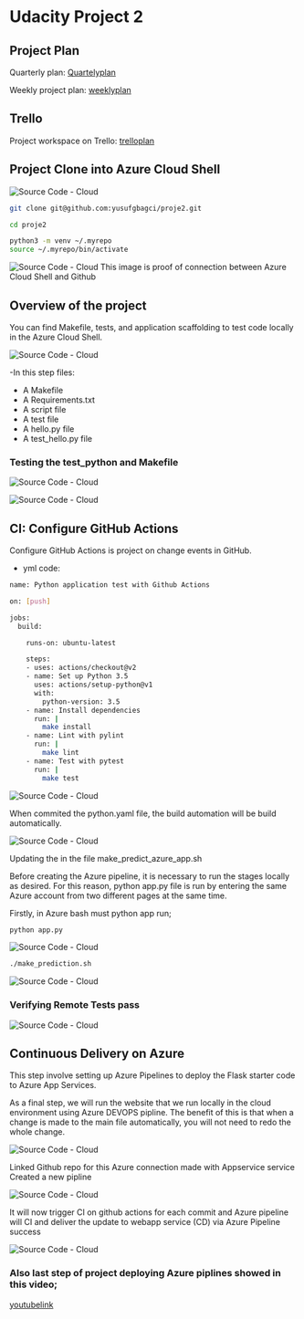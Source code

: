 # Udacity Project 2

## Project Plan

Quarterly plan: <a href="https://docs.google.com/spreadsheets/d/1RamKHGMi_xrJnVlogC0iIhGUnDuygZJPrGm8gGxJI4Y/edit#gid=2120097640/" target="_blank">Quartelyplan</a> 


Weekly project plan: <a href="https://docs.google.com/spreadsheets/d/1RamKHGMi_xrJnVlogC0iIhGUnDuygZJPrGm8gGxJI4Y/edit#gid=1348135932/" target="_blank">weeklyplan</a> 


## Trello
Project workspace on Trello: <a href="https://trello.com/invite/b/i1jzP7lV/c72afa8d002a985b49e5d9bf83ef292e/mlops/" target="_blank">trelloplan</a> 




## Project Clone into Azure Cloud Shell


![Source Code - Cloud](https://github.com/yusufgbagci/proje2/blob/main/github_intg.jpg?raw=true)


```sh
git clone git@github.com:yusufgbagci/proje2.git

cd proje2

python3 -m venv ~/.myrepo
source ~/.myrepo/bin/activate
```





![Source Code - Cloud](https://github.com/yusufgbagci/proje2/blob/main/ss1.jpg?raw=true)
This image is proof of connection between Azure Cloud Shell and Github




## Overview of the project

You can find Makefile, tests, and application scaffolding to test code locally in the Azure Cloud Shell.

![Source Code - Cloud](https://github.com/yusufgbagci/proje2/blob/main/azure-cloud-shell.png?raw=true)


-In this step files:
- A Makefile
- A Requirements.txt
- A script file
- A test file
- A hello.py file
- A test_hello.py file

### Testing the test_python and Makefile

![Source Code - Cloud](https://github.com/yusufgbagci/proje2/blob/main/ss2.jpg?raw=true)


![Source Code - Cloud](https://github.com/yusufgbagci/proje2/blob/main/ss3.jpg?raw=true)





##  CI: Configure GitHub Actions

Configure GitHub Actions is project on change events in GitHub.

- yml code:
```sh
name: Python application test with Github Actions

on: [push]

jobs:
  build:

    runs-on: ubuntu-latest

    steps:
    - uses: actions/checkout@v2
    - name: Set up Python 3.5
      uses: actions/setup-python@v1
      with:
        python-version: 3.5
    - name: Install dependencies
      run: |
        make install
    - name: Lint with pylint
      run: |
        make lint
    - name: Test with pytest
      run: |
        make test
```

![Source Code - Cloud](https://github.com/yusufgbagci/proje2/blob/main/CI1.jpg?raw=true)

When commited the python.yaml file, the build automation will be build automatically.


![Source Code - Cloud](https://github.com/yusufgbagci/proje2/blob/main/CI2.jpg?raw=true)

Updating the in the file make_predict_azure_app.sh


Before creating the Azure pipeline, it is necessary to run the stages locally as desired. For this reason, python app.py file is run by entering the same Azure account from two different pages at the same time.


Firstly, in Azure bash must python app run;

```sh
python app.py
```
![Source Code - Cloud](https://github.com/yusufgbagci/proje2/blob/main/CI3.jpg?raw=true)


```sh
./make_prediction.sh
```
![Source Code - Cloud](https://github.com/yusufgbagci/proje2/blob/main/ss6.jpg?raw=true)



### Verifying Remote Tests pass 

![Source Code - Cloud](https://github.com/yusufgbagci/proje2/blob/main/ss4.jpg?raw=true)







## Continuous Delivery on Azure
This step involve setting up Azure Pipelines to deploy the Flask starter code to Azure App Services.

As a final step, we will run the website that we run locally in the cloud environment using Azure DEVOPS pipline. The benefit of this is that when a change is made to the main file automatically, you will not need to redo the whole change.


![Source Code - Cloud](https://github.com/yusufgbagci/proje2/blob/main/pip1.jpg?raw=true)


Linked Github repo for this
Azure connection made with Appservice service
Created a new pipline

![Source Code - Cloud](https://github.com/yusufgbagci/proje2/blob/main/pip2.jpg?raw=true)

It will now trigger CI on github actions for each commit and Azure pipeline will CI and deliver the update to webapp service (CD) via Azure Pipeline success


![Source Code - Cloud](https://github.com/yusufgbagci/proje2/blob/main/pip3.jpg?raw=true)
### Also last step of project deploying Azure piplines showed in this video;


<a href="https://youtu.be/uZpi8ToOBbk" target="_blank">youtubelink</a> 

